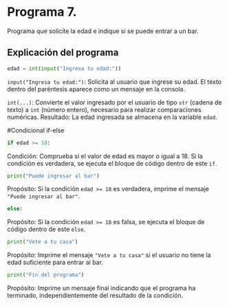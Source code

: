 # Programa 7. 
Programa que solicite la edad e indique si se puede entrar a un bar.
## Explicación del programa 

```python
edad = int(input("Ingresa tu edad:"))
```
`input("Ingresa tu edad:")`: Solicita al usuario que ingrese su edad. El texto dentro del paréntesis aparece como un mensaje en la consola.

`int(...)`: Convierte el valor ingresado por el usuario de tipo `str` (cadena de texto) a `int` (número entero), necesario para realizar comparaciones numéricas.
Resultado: La edad ingresada se almacena en la variable `edad`.

#Condicional if-else
```python
if edad >= 18:
```
Condición: Comprueba si el valor de edad es mayor o igual a 18. Si la condición es verdadera, se ejecuta el bloque de código dentro de este `if`.

```python
print("Puede ingresar al bar")
```
Propósito: Si la condición `edad >= 18` es verdadera, imprime el mensaje `"Puede ingresar al bar"`.

```python
else:
```
Propósito: Si la condición `edad >= 18` es falsa, se ejecuta el bloque de código dentro de este `else`.

```python
print("Vete a tu casa")
```
Propósito: Imprime el mensaje `"Vete a tu casa"` si el usuario no tiene la edad suficiente para entrar al bar.

```python
print("Fin del programa")
```
Propósito: Imprime un mensaje final indicando que el programa ha terminado, independientemente del resultado de la condición.

